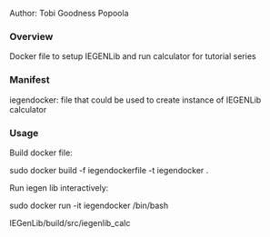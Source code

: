 
Author: Tobi Goodness Popoola

### Overview

Docker file to setup IEGENLib and run calculator for tutorial series

### Manifest
iegendocker: file that could be used to create instance of IEGENLib calculator

### Usage

Build docker file:

sudo docker build -f iegendockerfile -t iegendocker . 


Run iegen lib interactively:

sudo docker run -it iegendocker /bin/bash

IEGenLib/build/src/iegenlib_calc

